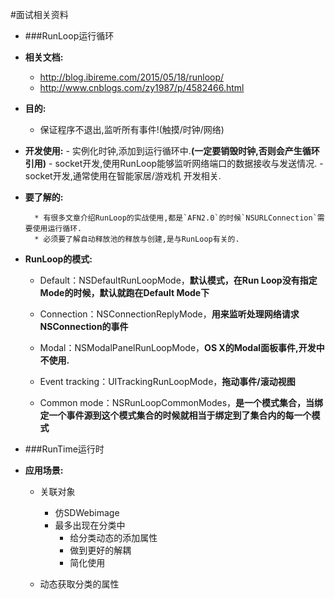 #面试相关资料

* ###RunLoop运行循环

* **相关文档:**
    - http://blog.ibireme.com/2015/05/18/runloop/
    - http://www.cnblogs.com/zy1987/p/4582466.html

* **目的:** 
    - 保证程序不退出,监听所有事件!(触摸/时钟/网络)
    
* **开发使用:**
        - 实例化时钟,添加到运行循环中.**(一定要销毁时钟,否则会产生循环引用)**
        - socket开发,使用RunLoop能够监听网络端口的数据接收与发送情况.
        - socket开发,通常使用在智能家居/游戏机 开发相关.
* **要了解的:**
    
        * 有很多文章介绍RunLoop的实战使用,都是`AFN2.0`的时候`NSURLConnection`需要使用运行循环.
        * 必须要了解自动释放池的释放与创建,是与RunLoop有关的.
    
* **RunLoop的模式:**
    - Default：NSDefaultRunLoopMode，**默认模式，在Run Loop没有指定Mode的时候，默认就跑在Default Mode下**
    
    - Connection：NSConnectionReplyMode，**用来监听处理网络请求NSConnection的事件**
    
    - Modal：NSModalPanelRunLoopMode，**OS X的Modal面板事件,开发中不使用.**
           
    - Event tracking：UITrackingRunLoopMode，**拖动事件/滚动视图**
    - Common mode：NSRunLoopCommonModes，**是一个模式集合，当绑定一个事件源到这个模式集合的时候就相当于绑定到了集合内的每一个模式**
    
* ###RunTime运行时
- **应用场景:**
    - 关联对象
        - 仿SDWebimage
        - 最多出现在分类中
            - 给分类动态的添加属性
            - 做到更好的解耦
            - 简化使用
    
    - 动态获取分类的属性

